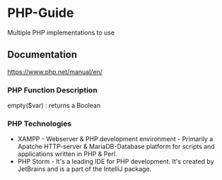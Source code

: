# PHP-Guide
Multiple PHP implementations to use 

## Documentation
https://www.php.net/manual/en/

### PHP Function Description 

empty($var) : returns a Boolean <br>


### PHP Technologies 

- XAMPP - Webserver & PHP development environment - Primarily a Apatche HTTP-server & MariaDB-Database platform for scripts and applications written in PHP & Perl.
- PHP Storm - It's a leading IDE for PHP development. It's created by JetBrains and is a part of the IntelliJ package.
